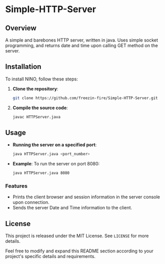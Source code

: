 # Simple-HTTP-Server

## Overview

A simple and barebones HTTP server, written in java.
Uses simple socket programming, and returns date and time upon calling GET method on the server.

## Installation

To install NINO, follow these steps:

1. **Clone the repository**:
   ```sh
   git clone https://github.com/freezin-fire/Simple-HTTP-Server.git
   ```

2. **Compile the source code**:
   ```sh
   javac HTTPServer.java
   ```

## Usage

- **Running the server on a specified port**:
  ```sh
  java HTTPServer.java <port_number>
  ```
  
- **Example**:
To run the server on port 8080:
  ```sh
  java HTTPServer.java 8080
  ```

### Features

- Prints the client browser and session information in the server console upon connection.
- Sends the server Date and Time information to the client.

## License

This project is released under the MIT License. See `LICENSE` for more details.

Feel free to modify and expand this README section according to your project's specific details and requirements.
